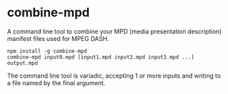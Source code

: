 # combine-mpd
A command line tool to combine your MPD (media presentation description) manifest files used for MPEG DASH.

```
npm install -g combine-mpd
combine-mpd input0.mpd [input1.mpd input2.mpd input3.mpd ...] output.mpd
```

The command line tool is variadic, accepting 1 or more inputs and writing to a file named by the final argument.
